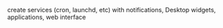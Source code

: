 create services (cron, launchd, etc) with notifications, Desktop widgets, applications, web interface
